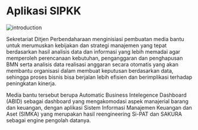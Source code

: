 # Aplikasi SIPKK

![introduction](~@gambar/home.png)

Sekretariat Ditjen Perbendaharaan menginisiasi pembuatan media bantu untuk merumuskan kebijakan dan strategi manajemen yang tepat berdasarkan hasil analisis data dan informasi yang lebih memadai agar memperoleh perencanaan kebutuhan, penganggaran dan penghapusan BMN serta analisis data realisasi anggaran secara otomatis yang akan membantu organisasi dalam membuat keputusan berdasarkan data, sehingga proses bisnis bisa berjalan lebih efisien dan berimplikasi terhadap peningkatan kinerja.

Media bantu tersebut berupa Automatic Business Intelegence Dashboard (ABID) sebagai dashboard yang mengakomodasi aspek manajerial barang dan keuangan, dengan aplikasi Sistem Informasi Manajemen Keuangan dan Aset (SIMKA) yang merupakan hasil reengineering Si-PAT dan SAKURA sebagai engine pengolah datanya.